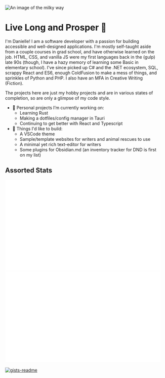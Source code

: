 ![An image of the milky way](https://scifibrarian.files.wordpress.com/2016/02/space.jpg "Milky way in space")

# Live Long and Prosper :vulcan_salute:
I'm Danielle! I am a software developer with a passion for building accessible and well-designed applications. I'm mostly self-taught aside from a couple courses in grad school, and have otherwise learned on the job. HTML, CSS, and vanilla JS were my first languages back in the (gulp) late 90s (though, I have a hazy memory of learning some Basic in elementary school). I've since picked up C# and the .NET ecosystem, SQL, scrappy React and ES6, enough ColdFusion to make a mess of things, and sprinkles of Python and PHP. I also have an MFA in Creative Writing (Fiction).

The projects here are just my hobby projects and are in various states of completion, so are only a glimpse of my code style.

- 🔭 Personal projects I’m currently working on: 
  - Learning Rust 
  - Making a dotfiles/config manager in Tauri
  - Continuing to get better with React and Typescript
- 🌌 Things I'd like to build: 
  - A VSCode theme  
  - Sample/template websites for writers and animal rescues to use
  - A minimal yet rich text-editor for writers
  - Some plugins for Obsidian.md (an inventory tracker for DND is first on my list)

## Assorted Stats
![My Github stats](https://raw.githubusercontent.com/dmtrek14/github-stats/master/generated/overview.svg#gh-dark-mode-only)
![My language stats](https://raw.githubusercontent.com/dmtrek14/github-stats/master/generated/languages.svg#gh-dark-mode-only)

[![gists-readme](https://gists-readme.yizack.com/api?user=dmtrek14&theme=dark&n=20)](https://gist.github.com/dmtrek14)


